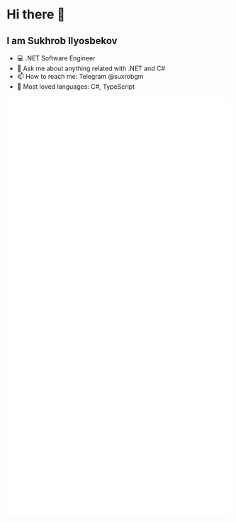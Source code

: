 # Hi there 👋

<!--
**suxrobGM/suxrobgm** is a ✨ _special_ ✨ repository because its `README.md` (this file) appears on your GitHub profile.

Here are some ideas to get you started:

- 🔭 I’m currently working on ...
- 🌱 I’m currently learning ...
- 👯 I’m looking to collaborate on ...
- 🤔 I’m looking for help with ...
- 💬 Ask me about anything related with .NET and C#
- 📫 How to reach me: Telegram @suxrobgm
- 😄 Pronouns: ...
- ⚡ Fun fact: ...
-->

## I am Sukhrob Ilyosbekov
- 💻 .NET Software Engineer
- 💬 Ask me about anything related with .NET and C#
- 📫 How to reach me: Telegram @suxrobgm
- 🤖 Most loved languages: C#, TypeScript

![Metrics](https://github.com/suxrobGM/suxrobGM/blob/main/github-metrics.svg)
